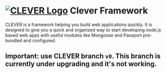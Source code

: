 # [![CLEVER Logo](https://raw.githubusercontent.com/imperodesign/clever-system/development/assets/src/site/img/clever-logo.png)](http://cleverframework.io/) Clever Framework

CLEVER is a framework helping you build web applications quickly. It is designed to give you a quick and organized way to start developing node.js based web apps with useful modules like Mongoose and Passport pre-bundled and configured.

## Important: use CLEVER branch `v0`. This branch is currently under upgrading and it's not working.
